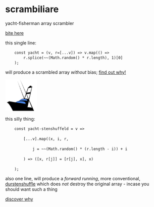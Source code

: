 # scrambiliare
yacht-fisherman array scrambler

[bite here](https://queviva.github.io/scramble/)

this single line:

```
    const yacht = (v, r=[...v]) => v.map(() =>
        r.splice(~~(Math.random() * r.length), 1)[0]
    );
```

will produce a scrambled array _without_ bias;
[find out why!](https://queviva.github.io/scramble/)

<img src="yacht.png" width="100px">

this silly thing:
```
    const yacht-stenshuffeld = v =>
        
        [...v].map((x, i, r,
        
            j = ~~(Math.random() * (r.length - i)) + i
            
        ) => ([x, r[j]] = [r[j], x], x)
        
    );
```
also one line, will produce a _forward running_,
more conventional,
[durstenshuffle](https://queviva.github.io/scramble/)
which does _not_ destroy the original array - incase you
should want such a thing

[discover why](https://queviva.github.io/scramble/)



